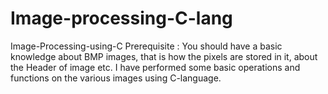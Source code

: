 # Image-processing-C-lang
Image-Processing-using-C Prerequisite : You should have a basic knowledge about BMP images, that is how the pixels are stored in it, about the Header of image etc. I have performed some basic operations and functions on the various images using C-language. 
